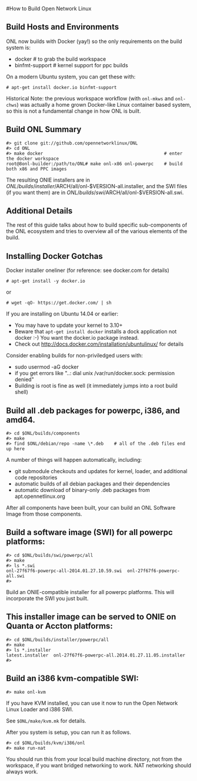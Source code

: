 #How to Build Open Network Linux 


Build Hosts and Environments
------------------------------------------------------------
ONL now builds with Docker (yay!) so the only requirements on the
build system is:

- docker			# to grab the build workspace
- binfmt-support		# kernel support for ppc builds

On a modern Ubuntu system, you can get these with:

    # apt-get install docker.io binfmt-support

Historical Note: the previous workspace workflow (with `onl-mkws` and
`onl-chws`) was actually a home grown Docker-like Linux container based
system, so this is not a fundamental change in how ONL is built.


Build ONL Summary
------------------------------------------------------------
    #> git clone git://github.com/opennetworklinux/ONL
    #> cd ONL
    #> make docker                                              # enter the docker workspace
    root@8onl-builder:/path/to/ONL# make onl-x86 onl-powerpc    # build both x86 and PPC images

The resulting ONIE installers are in $ONL/builds/installer/$ARCH/all/onl-$VERSION-all.installer,
and the SWI files (if you want them) are in $ONL/builds/swi/$ARCH/all/onl-$VERSION-all.swi.



Additional Details
----------------------------------------------------------

The rest of this guide talks about how to build specific 
sub-components of the ONL ecosystem and tries to overview
all of the various elements of the build.

Installing Docker Gotchas
----------------------------------------------------------
Docker installer oneliner (for reference: see docker.com for details)

    # apt-get install -y docker.io
or

    # wget -qO- https://get.docker.com/ | sh


If you are installing on Ubuntu 14.04 or earlier:

- You may have to update your kernel to 3.10+
- Beware that `apt-get install docker` installs a dock application not docker :-)  You want the docker.io package instead.
- Check out http://docs.docker.com/installation/ubuntulinux/ for details

Consider enabling builds for non-priviledged users with:

- sudo usermod -aG docker
- if you get errors like "..: dial unix /var/run/docker.sock: permission denied"	
- Building is root is fine as well (it immediately jumps into a root build shell)
    

Build all .deb packages for powerpc, i386, and amd64.
----------------------------------------------------------
    #> cd $ONL/builds/components
    #> make
    #> find $ONL/debian/repo -name \*.deb    # all of the .deb files end up here

A number of things will happen automatically, including:
- git submodule checkouts and updates for kernel, loader, and additional code repositories
- automatic builds of all debian packages and their dependencies
- automatic download of binary-only .deb packages from apt.opennetlinux.org

After all components have been built, your can build an ONL
Software Image from those components.

Build a software image (SWI) for all powerpc platforms:
------------------------------------------------------------
    #> cd $ONL/builds/swi/powerpc/all
    #> make
    #> ls *.swi
    onl-27f67f6-powerpc-all-2014.01.27.10.59.swi  onl-27f67f6-powerpc-all.swi
    #>

Build an ONIE-compatible installer for all powerpc platforms.
This will incorporate the SWI you just built.

This installer image can be served to ONIE on Quanta or Accton platforms:
------------------------------------------------------------
    #> cd $ONL/builds/installer/powerpc/all
    #> make
    #> ls *.installer
    latest.installer  onl-27f67f6-powerpc-all.2014.01.27.11.05.installer
    #>

Build an i386 kvm-compatible SWI:
------------------------------------------------------------
    #> make onl-kvm

If you have KVM installed, you can use it now to run
the Open Network Linux Loader and i386 SWI.

See `$ONL/make/kvm.mk` for details.

After you system is setup, you can run it as follows.

    #> cd $ONL/builds/kvm/i386/onl
    #> make run-nat

You should run this from your local build machine directory,
not from the workspace, if you want bridged networking to work.
NAT networking should always work.
